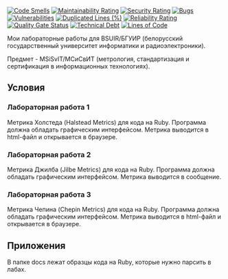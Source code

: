[![Code Smells][code_smells_badge]][code_smells_link]
[![Maintainability Rating][maintainability_rating_badge]][maintainability_rating_link]
[![Security Rating][security_rating_badge]][security_rating_link]
[![Bugs][bugs_badge]][bugs_link]
[![Vulnerabilities][vulnerabilities_badge]][vulnerabilities_link]
[![Duplicated Lines (%)][duplicated_lines_density_badge]][duplicated_lines_density_link]
[![Reliability Rating][reliability_rating_badge]][reliability_rating_link]
[![Quality Gate Status][quality_gate_status_badge]][quality_gate_status_link]
[![Technical Debt][technical_debt_badge]][technical_debt_link]
[![Lines of Code][lines_of_code_badge]][lines_of_code_link]

Мои лабораторные работы для BSUIR/БГУИР (белорусский государственный университет информатики и радиоэлектроники).

Предмет - MSiSvIT/МСиСвИТ (метрология, стандартизация и сертификация в информационных технологиях).

## Условия

### Лабораторная работа 1

Метрика Холстеда (Halstead Metrics) для кода на Ruby. Программа должна обладать графическим интерфейсом. Метрика
выводится в html-файл и открывается в браузере.

### Лабораторная работа 2

Метрика Джилба (Jilbe Metrics) для кода на Ruby. Программа должна обладать графическим интерфейсом. Метрика выводится в
сообщение.

### Лабораторная работа 3

Метрика Чепина (Chepin Metrics) для кода на Ruby. Программа должна обладать графическим интерфейсом. Метрика выводится в
html-файл и открывается в браузере.

## Приложения

В папке docs лежат образцы кода на Ruby, которые нужно парсить в лабах.

<!----------------------------------------------------------------------------->

[code_smells_badge]: https://sonarcloud.io/api/project_badges/measure?project=Hummel009_Metrology-Standards-and-Certificats-in-IT&metric=code_smells

[code_smells_link]: https://sonarcloud.io/summary/overall?id=Hummel009_Metrology-Standards-and-Certificats-in-IT

[maintainability_rating_badge]: https://sonarcloud.io/api/project_badges/measure?project=Hummel009_Metrology-Standards-and-Certificats-in-IT&metric=sqale_rating

[maintainability_rating_link]: https://sonarcloud.io/summary/overall?id=Hummel009_Metrology-Standards-and-Certificats-in-IT

[security_rating_badge]: https://sonarcloud.io/api/project_badges/measure?project=Hummel009_Metrology-Standards-and-Certificats-in-IT&metric=security_rating

[security_rating_link]: https://sonarcloud.io/summary/overall?id=Hummel009_Metrology-Standards-and-Certificats-in-IT

[bugs_badge]: https://sonarcloud.io/api/project_badges/measure?project=Hummel009_Metrology-Standards-and-Certificats-in-IT&metric=bugs

[bugs_link]: https://sonarcloud.io/summary/overall?id=Hummel009_Metrology-Standards-and-Certificats-in-IT

[vulnerabilities_badge]: https://sonarcloud.io/api/project_badges/measure?project=Hummel009_Metrology-Standards-and-Certificats-in-IT&metric=vulnerabilities

[vulnerabilities_link]: https://sonarcloud.io/summary/overall?id=Hummel009_Metrology-Standards-and-Certificats-in-IT

[duplicated_lines_density_badge]: https://sonarcloud.io/api/project_badges/measure?project=Hummel009_Metrology-Standards-and-Certificats-in-IT&metric=duplicated_lines_density

[duplicated_lines_density_link]: https://sonarcloud.io/summary/overall?id=Hummel009_Metrology-Standards-and-Certificats-in-IT

[reliability_rating_badge]: https://sonarcloud.io/api/project_badges/measure?project=Hummel009_Metrology-Standards-and-Certificats-in-IT&metric=reliability_rating

[reliability_rating_link]: https://sonarcloud.io/summary/overall?id=Hummel009_Metrology-Standards-and-Certificats-in-IT

[quality_gate_status_badge]: https://sonarcloud.io/api/project_badges/measure?project=Hummel009_Metrology-Standards-and-Certificats-in-IT&metric=alert_status

[quality_gate_status_link]: https://sonarcloud.io/summary/overall?id=Hummel009_Metrology-Standards-and-Certificats-in-IT

[technical_debt_badge]: https://sonarcloud.io/api/project_badges/measure?project=Hummel009_Metrology-Standards-and-Certificats-in-IT&metric=sqale_index

[technical_debt_link]: https://sonarcloud.io/summary/overall?id=Hummel009_Metrology-Standards-and-Certificats-in-IT

[lines_of_code_badge]: https://sonarcloud.io/api/project_badges/measure?project=Hummel009_Metrology-Standards-and-Certificats-in-IT&metric=ncloc

[lines_of_code_link]: https://sonarcloud.io/summary/overall?id=Hummel009_Metrology-Standards-and-Certificats-in-IT
